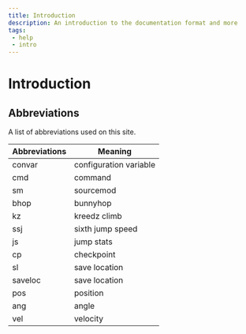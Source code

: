 ```yaml
---
title: Introduction
description: An introduction to the documentation format and more
tags: 
 - help
 - intro
---
```


# Introduction

## Abbreviations

A list of abbreviations used on this site.

| Abbreviations              | Meaning                    |
| -------------------------- | -------------------------- |
| convar                     | configuration variable     |
| cmd                        | command                    |
| sm                         | sourcemod                  |
| bhop                       | bunnyhop                   |
| kz                         | kreedz climb               |
| ssj                        | sixth jump speed           |
| js                         | jump stats                 |
| cp                         | checkpoint                 |
| sl                         | save location              |
| saveloc                    | save location              |
| pos                        | position                   |
| ang                        | angle                      |
| vel                        | velocity                   |
